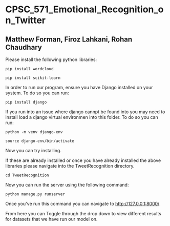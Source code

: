 # CPSC_571_Emotional_Recognition_on_Twitter 

## Matthew Forman, Firoz Lahkani, Rohan Chaudhary

Please install the following python libraries:

```
pip install wordcloud

pip install scikit-learn
```

In order to run our program, ensure you have Django installed on your system. To do so you can run:

```
pip install django
```
If you run into an issue where django cannpt be found into you may need to install load a django virtual environmen into this folder. To do so you can run:

```
python -m venv django-env

source django-env/bin/activate
```

Now you can try installing. 

If these are already installed or once you have already installed the above libraries please navigate into the TweetRecognition directory.

```
cd TweetRecognition
```

Now you can run the server using the following command:

```
python manage.py runserver
```

Once you've run this command you can navigate to http://127.0.0.1:8000/

From here you can Toggle through the drop down to view different results for datasets that we have run our model on. 

